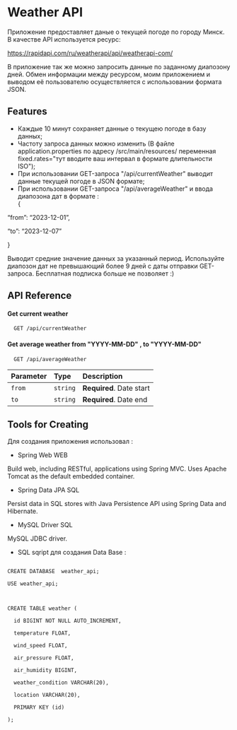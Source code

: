 
# Weather API

Приложение предоставляет даные о текущей погоде по городу Минск. В качестве API используется ресурс:

 https://rapidapi.com/ru/weatherapi/api/weatherapi-com/

В приложение так же можно запросить данные по заданному диапозону дней. Обмен информации между ресурсом, моим приложением и выводом её пользователю осуществляется с использовании формата JSON. 



## Features
- Каждые 10 минут сохраняет данные о текущею погоде в базу данных;
- Частоту запроса данных можно изменить
(В файле application.properties по адресу /src/main/resources/ переменная fixed.rates="тут вводите ваш интервал в формате длительности ISO");
- При использовании GET-запроса "/api/currentWeather" выводит данные текущей погоде в JSON формате;
- При использовании GET-запроса "/api/averageWeather" и ввода диапозона дат в формате :  
{

“from”: “2023-12-01”,

“to”: “2023-12-07” 

  }   

Выводит средние значение данных за указанный период. Используйте диапозон дат не превышающий более 9 дней с даты отправки GET-запроса. Бесплатная подписка больше не позволяет :)




## API Reference

#### Get current weather

```http
  GET /api/currentWeather
```


#### Get average weather from "YYYY-MM-DD" , to "YYYY-MM-DD"

```http
  GET /api/averageWeather
```

| Parameter | Type     | Description              |
|:----------|:---------|:-------------------------|
| `from`    | `string` | **Required**. Date start |
| `to`      | `string` | **Required**. Date end   |

## Tools for Creating 

Для создания приложения использовал :

- Spring Web WEB
  
Build web, including RESTful, applications using Spring MVC. Uses Apache Tomcat as the default embedded container.
- Spring Data JPA SQL

Persist data in SQL stores with Java Persistence API using Spring Data and Hibernate.
- MySQL Driver SQL
  
MySQL JDBC driver.







- SQL sqript для создания Data Base : 
```http

CREATE DATABASE  weather_api;

USE weather_api;



CREATE TABLE weather (

  id BIGINT NOT NULL AUTO_INCREMENT,

  temperature FLOAT,

  wind_speed FLOAT,

  air_pressure FLOAT,

  air_humidity BIGINT,

  weather_condition VARCHAR(20),

  location VARCHAR(20),

  PRIMARY KEY (id)

);
```

